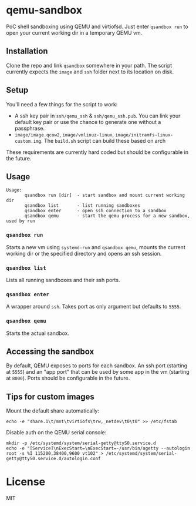 # qemu-sandbox

PoC shell sandboxing using QEMU and virtiofsd. Just enter `qsandbox run` to open your current working dir in a temporary QEMU vm.

## Installation

Clone the repo and link `qsandbox` somewhere in your path. The script currently expects the `image` and `ssh` folder next to its location on disk.

## Setup

You'll need a few things for the script to work:

 * A ssh key pair in `ssh/qemu_ssh` & `ssh/qemu_ssh.pub`. You can link your default key pair or use the chance to generate one without a passphrase.
 * `image/image.qcow2`, `image/vmlinuz-linux`, `image/initramfs-linux-custom.img`. The `build.sh` script can build these based on arch

These requirements are currently hard coded but should be configurable in the future.

## Usage

```
Usage:
       qsandbox run [dir]  - start sandbox and mount current working dir
       qsandbox list       - list running sandboxes
       qsandbox enter      - open ssh connection to a sandbox
       qsandbox qemu       - start the qemu process for a new sandbox, used by run
```

### `qsandbox run`

Starts a new vm using `systemd-run` and `qsandbox qemu`, mounts the current working dir or the specified directory and opens an ssh session.

### `qsandbox list`

Lists all running sandboxes and their ssh ports.

### `qsandbox enter`

A wrapper around `ssh`. Takes port as only argument but defaults to `5555`.

### `qsandbox qemu`

Starts the actual sandbox.

## Accessing the sandbox

By default, QEMU exposes to ports for each sandbox. An ssh port (starting at `5555`) and an "app port" that can be used by some app in the vm (starting at `8000`). Ports should be configurable in the future.

## Tips for custom images

Mount the default share automatically:

```
echo -e "share.1\t/mnt\tvirtiofs\trw,_netdev\t0\t0" >> /etc/fstab
```

Disable auth on the QEMU serial console:

```
mkdir -p /etc/systemd/system/serial-getty@ttyS0.service.d
echo -e "[Service]\nExecStart=\nExecStart=-/usr/bin/agetty --autologin root -s %I 115200,38400,9600 vt102" > /etc/systemd/system/serial-getty@ttyS0.service.d/autologin.conf
````

# License

MIT
